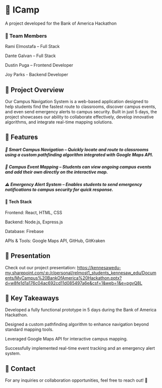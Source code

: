 # 📍 ICamp
A project developed for the Bank of America Hackathon

### 👥 Team Members
Rami Elmostafa – Full Stack

Dante Galvan – Full Stack

Dustin Puga – Frontend Developer 

Joy Parks - Backend Developer

## 📝 Project Overview
Our Campus Navigation System is a web-based application designed to help students find the fastest route to classrooms, discover campus events, and even send emergency alerts to campus security. Built in just 5 days, the project showcases our ability to collaborate effectively, develop innovative algorithms, and integrate real-time mapping solutions.

## 🚀 Features
##### 📌 Smart Campus Navigation – Quickly locate and route to classrooms using a custom pathfinding algorithm integrated with Google Maps API.

##### 🎉 Campus Event Mapping – Students can view ongoing campus events and add their own directly on the interactive map.

##### ⚠️ Emergency Alert System – Enables students to send emergency notifications to campus security for quick response.

#### 🔧 Tech Stack
Frontend: React, HTML, CSS

Backend: Node.js, Express.js

Database: Firebase

APIs & Tools: Google Maps API, GitHub, GitKraken

## 📂 Presentation
Check out our project presentation: https://kennesawedu-my.sharepoint.com/:p:/r/personal/relmost1_students_kennesaw_edu/Documents/MyCampus%20BankOfAmerica%20Hackathon.pptx?d=w8fe1d1a176c04ac692cd11d085497a6e&csf=1&web=1&e=pgvQ8L 

## 🎯 Key Takeaways
Developed a fully functional prototype in 5 days during the Bank of America Hackathon.

Designed a custom pathfinding algorithm to enhance navigation beyond standard mapping tools.

Leveraged Google Maps API for interactive campus mapping.

Successfully implemented real-time event tracking and an emergency alert system.

## 📩 Contact
For any inquiries or collaboration opportunities, feel free to reach out! 🚀
